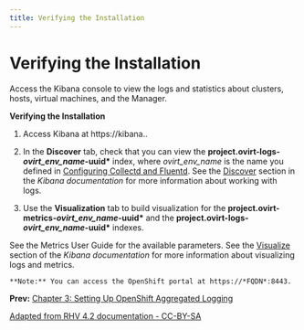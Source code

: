 ```yaml
---
title: Verifying the Installation
---
```


# Verifying the Installation

Access the Kibana console to view the logs and statistics about clusters, hosts, virtual machines, and the Manager.

**Verifying the Installation**

1. Access Kibana at https://kibana.*<FQDN>*.

2. In the **Discover** tab, check that you can view the **project.ovirt-logs-_ovirt_env_name_-uuid&#42;** index, where *ovirt_env_name* is the name you defined in [Configuring Collectd and Fluentd](../Configuring_Collectd_and_Fluentd).
   See the [Discover](https://www.elastic.co/guide/en/kibana/4.5/discover.html) section in the *Kibana documentation* for more information about working with logs.

3. Use the **Visualization** tab to build visualization for the  **project.ovirt-metrics-_ovirt_env_name_-uuid&#42;**
and the **project.ovirt-logs-_ovirt_env_name_-uuid&#42;** indexes.

See the Metrics User Guide for the available parameters. See the [Visualize](https://www.elastic.co/guide/en/kibana/4.5/visualize.html) section of the *Kibana documentation* for more information about visualizing logs and metrics.

    **Note:** You can access the OpenShift portal at https://*FQDN*:8443.

**Prev:** [Chapter 3: Setting Up OpenShift Aggregated Logging](../Setting_Up_OpenShift_Aggregated_Logging)

[Adapted from RHV 4.2 documentation - CC-BY-SA](https://access.redhat.com/documentation/en-us/red_hat_virtualization/4.2/html/metrics_store_installation_guide/verifying_the_installation)

